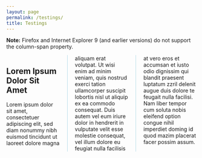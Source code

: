 ```yaml
---
layout: page
permalink: /testings/
title: Testings
---
```




<!DOCTYPE html>
<html>
<head>
<style> 
.newspaper {
  -webkit-column-count: 3; /* Chrome, Safari, Opera */
  -moz-column-count: 3; /* Firefox */
  column-count: 3;
  -webkit-column-gap: 40px; /* Chrome, Safari, Opera */
  -moz-column-gap: 40px; /* Firefox */
  column-gap: 40px;
  -webkit-column-rule: 1px solid lightblue; /* Chrome, Safari, Opera */
  -moz-column-rule: 1px solid lightblue; /* Firefox */
  column-rule: 1px solid lightblue;
}

h2 {
  -webkit-column-span: all; /* Chrome, Safari, Opera */
  column-span: all;
}
</style>
</head>
<body>

<p><b>Note:</b> Firefox and Internet Explorer 9 (and earlier versions) do not support the column-span property.</p>

<div class="newspaper">
<h2>Lorem Ipsum Dolor Sit Amet</h2>
Lorem ipsum dolor sit amet, consectetuer adipiscing elit, sed diam nonummy nibh euismod tincidunt ut laoreet dolore magna aliquam erat volutpat. Ut wisi enim ad minim veniam, quis nostrud exerci tation ullamcorper suscipit lobortis nisl ut aliquip ex ea commodo consequat. Duis autem vel eum iriure dolor in hendrerit in vulputate velit esse molestie consequat, vel illum dolore eu feugiat nulla facilisis at vero eros et accumsan et iusto odio dignissim qui blandit praesent luptatum zzril delenit augue duis dolore te feugait nulla facilisi. Nam liber tempor cum soluta nobis eleifend option congue nihil imperdiet doming id quod mazim placerat facer possim assum.
</div>

</body>
</html>
